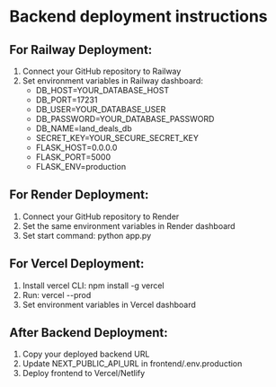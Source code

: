 # Backend deployment instructions

## For Railway Deployment:
1. Connect your GitHub repository to Railway
2. Set environment variables in Railway dashboard:
   - DB_HOST=YOUR_DATABASE_HOST
   - DB_PORT=17231
   - DB_USER=YOUR_DATABASE_USER
   - DB_PASSWORD=YOUR_DATABASE_PASSWORD
   - DB_NAME=land_deals_db
   - SECRET_KEY=YOUR_SECURE_SECRET_KEY
   - FLASK_HOST=0.0.0.0
   - FLASK_PORT=5000
   - FLASK_ENV=production

## For Render Deployment:
1. Connect your GitHub repository to Render
2. Set the same environment variables in Render dashboard
3. Set start command: python app.py

## For Vercel Deployment:
1. Install vercel CLI: npm install -g vercel
2. Run: vercel --prod
3. Set environment variables in Vercel dashboard

## After Backend Deployment:
1. Copy your deployed backend URL
2. Update NEXT_PUBLIC_API_URL in frontend/.env.production
3. Deploy frontend to Vercel/Netlify

